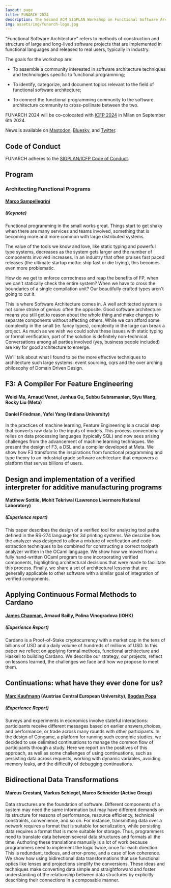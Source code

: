 ```yaml
---
layout: page
title: FUNARCH 2024
description: The Second ACM SIGPLAN Workshop on Functional Software Architecture - FP in the Large
img: assets/img/funarch-logo.jpg
---
```


"Functional Software Architecture" refers to methods of construction
and structure of large and long-lived software projects that are
implemented in functional languages and released to real users,
typically in industry.

The goals for the workshop are:

- To assemble a community interested in software architecture
  techniques and technologies specific to functional programming;

- To identify, categorize, and document topics relevant to
  the field of functional software architecture;

- To connect the functional programming community to the software
  architecture community to cross-pollinate between the two.
    
FUNARCH 2024 will be co-colocated with [ICFP 2024](https://icfp24.sigplan.org/)
in Milan on September 6th 2024.

News is available on [Mastodon](https://discuss.systems/@funarch),
[Bluesky](https://bsky.app/profile/funarch.bsky.social), and
[Twitter](https://twitter.com/ACMFUNARCH).

## Code of Conduct

FUNARCH adheres to the [SIGPLAN/ICFP Code of Conduct](https://icfp23.sigplan.org/attending/code-of-conduct).

## Program

### Architecting Functional Programs
#### [Marco Sampellegrini](https://marcosampellegrini.com/)
##### (Keynote)

Functional programming in the small works great. Things start to get
shaky when there are many services and teams involved, something that
is becoming more and more common with large distributed systems.

The value of the tools we know and love, like static typing and
powerful type systems, decreases as the system gets larger and the
number of components involved increases. In an industry that often
praises fast paced releases (the ultimate startup motto: ship fast or
die trying), this becomes even more problematic.

How do we get to enforce correctness and reap the benefits of FP, when
we can't statically check the entire system? When we have to cross the
boundaries of a single compilation unit? Our beautifully crafted types
aren't going to cut it.

This is where Software Architecture comes in. A well architected
system is not some stroke of genius: often the opposite. Good software
architecture means you still get to reason about the whole thing and
make changes to separate components without affecting others. While we
can afford some complexity in the small (ie. fancy types), complexity
in the large can break a project. As much as we wish we could solve
these issues with static typing or formal verification, part of the
solution is definitely non-technical. Conversations among all parties
involved (yes, business people included) are key for good architecture
to emerge.

We'll talk about what I found to be the more effective techniques to
architecture such large systems: event sourcing, cqrs and the over
arching philosophy of Domain Driven Design.

## F3: A Compiler For Feature Engineering
#### Weixi Ma, Arnaud Venet, Junhua Gu, Subbu Subramanian, Siyu	Wang, Rocky Liu (Meta)
#### Daniel Friedman, Yafei	Yang (Indiana University)

In the practices of machine learning, Feature Engineering is a crucial
step that converts raw data to the inputs of models. This process
conventionally relies on data processing languages (typically SQL) and
now sees arising challenges from the advancement of machine learning
techniques. We present the design of F3, a DSL and a compiler
developed at Meta. We show how F3 transforms the inspirations from
functional programming and type theory to an industrial grade software
architecture that empowers a platform that serves billions of users.

## Design and implementation of a verified interpreter for additive manufacturing programs
#### Matthew Sottile, Mohit Tekriwal (Lawrence Livermore National Laboratory)
##### (Experience report)

This paper describes the design of a verified tool for analyzing tool
paths defined in the RS-274 language for 3d printing systems. We
describe how the analyzer was designed to allow a mixture of
verification and code-extraction techniques to be combined for
constructing a correct toolpath analyzer written in the OCaml
language. We show how we moved from a fully hand-written OCaml program
to one incorporating verified components, highlighting architectural
decisions that were made to facilitate this process. Finally, we share
a set of architectural lessons that are generally applicable to other
software with a similar goal of integration of verified components.

## Applying Continuous Formal Methods to Cardano
#### [James Chapman](http://www.cs.ioc.ee/~james), Arnaud Bailly, Polina Vinogradova (IOHK)
##### (Experience Report)

Cardano is a Proof-of-Stake cryptocurrency with a market cap in the
tens of billions of USD and a daily volume of hundreds of millions of
USD. In this paper we reflect on applying formal methods, functional
architecture and Haskell to building Cardano. We describe our
strategy, our projects, reflect on lessons learned, the challenges we
face and how we propose to meet them.

## Continuations: what have they ever done for us?
#### [Marc Kaufmann](https://trichotomy.xyz/) (Austriae	Central European University), [Bogdan Popa](https://defn.io/)
##### (Experience Report)

Surveys and experiments in economics involve stateful interactions:
participants receive different messages based on earlier
answers,choices, and performance, or trade across many rounds with
other participants. In the design of Congame, a platform for running
such economic studies, we decided to use delimited continuations to
manage the common flow of participants through a study. Here we report
on the positives of this approach, as well as some challenges of using
continuations, such as persisting data across requests, working with
dynamic variables, avoiding memory leaks, and the difficulty of
debugging continuations. 


## Bidirectional Data Transformations
#### Marcus Crestani, Markus Schlegel, Marco Schneider (Active Group)

Data structures are the foundation of software. Different components
of a system may need the same information but may have different
demands on its structure for reasons of performance, resource
efficiency, technical constraints, convenience, and so on. For
instance, transmitting data over a network requires a format that is
suitable for serialization, while persisting data requires a format
that is more suitable for storage. Thus, programmers need to translate
data between several data structures and formats all the
time. Authoring these translations manually is a lot of work because
programmers need to implement the logic twice, once for each
direction. This is redundant, tedious, and error-prone, and a case of
low coherence. We show how using bidirectional data transformations
that use functional optics like lenses and projections simplify the
conversions. These ideas and techniques make converting data simple
and straightforward and foster understanding of the relationship
between data structures by explicitly describing their connections in
a composable manner.

